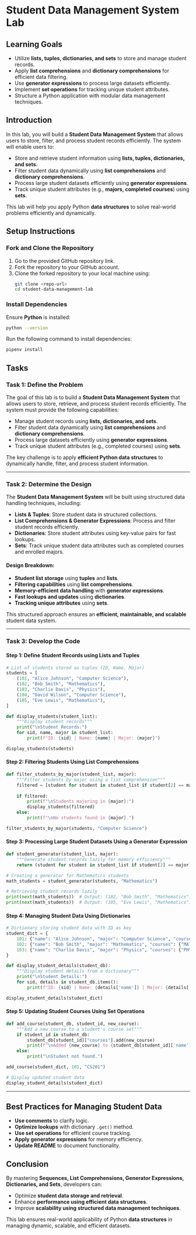 # Student Data Management System Lab

## Learning Goals

- Utilize **lists, tuples, dictionaries, and sets** to store and manage student records.
- Apply **list comprehensions** and **dictionary comprehensions** for efficient data filtering.
- Use **generator expressions** to process large datasets efficiently.
- Implement **set operations** for tracking unique student attributes.
- Structure a Python application with modular data management techniques.

## Introduction

In this lab, you will build a **Student Data Management System** that allows users to store, filter, and process student records efficiently. The system will enable users to:

- Store and retrieve student information using **lists, tuples, dictionaries, and sets**.
- Filter student data dynamically using **list comprehensions** and **dictionary comprehensions**.
- Process large student datasets efficiently using **generator expressions**.
- Track unique student attributes (e.g., **majors, completed courses**) using **sets**.

This lab will help you apply Python **data structures** to solve real-world problems efficiently and dynamically.

## Setup Instructions

### Fork and Clone the Repository

1. Go to the provided GitHub repository link.
2. Fork the repository to your GitHub account.
3. Clone the forked repository to your local machine using:
   ```sh
   git clone <repo-url>
   cd student-data-management-lab
   ```

### Install Dependencies

Ensure **Python** is installed:
```sh
python --version
```

Run the following command to install dependencies:
```sh
pipenv install
```

## Tasks

### Task 1: Define the Problem

The goal of this lab is to build a **Student Data Management System** that allows users to store, retrieve, and process student records efficiently. The system must provide the following capabilities:

- Manage student records using **lists, dictionaries, and sets**.
- Filter student data dynamically using **list comprehensions** and **dictionary comprehensions**.
- Process large datasets efficiently using **generator expressions**.
- Track unique student attributes (e.g., completed courses) using **sets**.

The key challenge is to apply **efficient Python data structures** to dynamically handle, filter, and process student information.

---

### Task 2: Determine the Design

The **Student Data Management System** will be built using structured data handling techniques, including:

- **Lists & Tuples**: Store student data in structured collections.
- **List Comprehensions & Generator Expressions**: Process and filter student records efficiently.
- **Dictionaries**: Store student attributes using key-value pairs for fast lookups.
- **Sets**: Track unique student data attributes such as completed courses and enrolled majors.

#### Design Breakdown:
- **Student list storage** using **tuples** and **lists**.
- **Filtering capabilities** using **list comprehensions**.
- **Memory-efficient data handling** with **generator expressions**.
- **Fast lookups and updates** using **dictionaries**.
- **Tracking unique attributes** using **sets**.

This structured approach ensures an **efficient, maintainable, and scalable** student data system.

---

### Task 3: Develop the Code

#### Step 1: Define Student Records using Lists and Tuples

```python
# List of students stored as tuples (ID, Name, Major)
students = [
    (101, "Alice Johnson", "Computer Science"),
    (102, "Bob Smith", "Mathematics"),
    (103, "Charlie Davis", "Physics"),
    (104, "David Wilson", "Computer Science"),
    (105, "Eve Lewis", "Mathematics"),
]

def display_students(student_list):
    """Display student records"""
    print("\nStudent Records:")
    for sid, name, major in student_list:
        print(f"ID: {sid} | Name: {name} | Major: {major}")

display_students(students)
```

#### Step 2: Filtering Students Using List Comprehensions

```python
def filter_students_by_major(student_list, major):
    """Filter students by major using a list comprehension"""
    filtered = [student for student in student_list if student[2] == major]
    
    if filtered:
        print(f"\nStudents majoring in {major}:")
        display_students(filtered)
    else:
        print(f"\nNo students found in {major}.")

filter_students_by_major(students, "Computer Science")
```

#### Step 3: Processing Large Student Datasets Using a Generator Expression

```python
def student_generator(student_list, major):
    """Generate student records lazily for memory efficiency"""
    return (student for student in student_list if student[2] == major)

# Creating a generator for Mathematics students
math_students = student_generator(students, "Mathematics")

# Retrieving student records lazily
print(next(math_students))  # Output: (102, "Bob Smith", "Mathematics")
print(next(math_students))  # Output: (105, "Eve Lewis", "Mathematics")
```

#### Step 4: Managing Student Data Using Dictionaries

```python
# Dictionary storing student data with ID as key
student_dict = {
    101: {"name": "Alice Johnson", "major": "Computer Science", "courses": {"CS101", "CS102"}},
    102: {"name": "Bob Smith", "major": "Mathematics", "courses": {"MATH101", "MATH102"}},
    103: {"name": "Charlie Davis", "major": "Physics", "courses": {"PHYS101", "PHYS102"}},
}

def display_student_details(student_db):
    """Display student details from a dictionary"""
    print("\nStudent Details:")
    for sid, details in student_db.items():
        print(f"ID: {sid} | Name: {details['name']} | Major: {details['major']} | Courses: {details['courses']}")

display_student_details(student_dict)
```

#### Step 5: Updating Student Courses Using Set Operations

```python
def add_course(student_db, student_id, new_course):
    """Add a new course to a student's course set"""
    if student_id in student_db:
        student_db[student_id]["courses"].add(new_course)
        print(f"\nAdded {new_course} to {student_db[student_id]['name']}'s courses.")
    else:
        print("\nStudent not found.")

add_course(student_dict, 101, "CS201")

# Display updated student data
display_student_details(student_dict)
```

---

## Best Practices for Managing Student Data

- **Use comments** to clarify logic.
- **Optimize lookups** with dictionary `.get()` method.
- **Use set operations** for efficient course tracking.
- **Apply generator expressions** for memory efficiency.
- **Update README** to document functionality.

## Conclusion

By mastering **Sequences, List Comprehensions, Generator Expressions, Dictionaries, and Sets**, developers can:

- Optimize **student data storage and retrieval**.
- Enhance **performance using efficient data structures**.
- Improve **scalability using structured data management techniques**.

This lab ensures real-world applicability of Python **data structures** in managing dynamic, scalable, and efficient datasets.